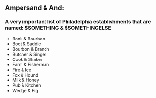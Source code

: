 ## Ampersand & And:
### A very important list of Philadelphia establishments that are named: $SOMETHING & $SOMETHINGELSE

- Bank & Bourbon
- Boot & Saddle
- Bourbon & Branch
- Butcher & Singer
- Cook & Shaker
- Farm & Fisherman
- Fire & Ice
- Fox & Hound
- Milk & Honey
- Pub & Kitchen
- Wedge & Fig
